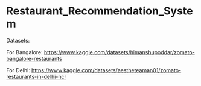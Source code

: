 # Restaurant_Recommendation_System
Datasets:

For Bangalore: https://www.kaggle.com/datasets/himanshupoddar/zomato-bangalore-restaurants

For Delhi: https://www.kaggle.com/datasets/aestheteaman01/zomato-restaurants-in-delhi-ncr
